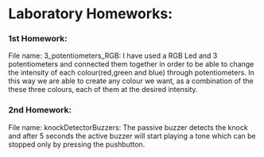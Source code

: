 # Laboratory Homeworks:

### 1st Homework:
File name: 3_potentiometers_RGB: I have used a RGB Led and 3 potentiometers and connected them together in order to be able to change the intensity of each colour(red,green and blue) through potentiometers. In this way we are able to create any colour we want, as a combination of the these three colours, each of them at the desired intensity.

### 2nd Homework:
File name: knockDetectorBuzzers: The passive buzzer detects the knock and after 5 seconds the active buzzer will start playing a tone which can be stopped only by pressing the pushbutton.
